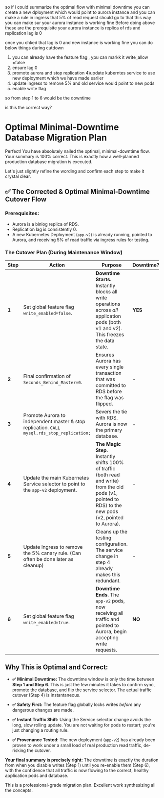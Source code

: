 so if i could summarize the optimal flow with minimal downtime
you can create  a new dployment which would point to aurora instance and you can make a rule in ingress that 5% of read request should go to that
this way you can make sur your aurora instance is working fine
Before doing above these are the prerequisite
 your aurora instance is replica of rds and replication lag is 0

once you chked that lag is 0 and new instance is working fine you can do below things during cutdown
1) you can already have the feature flag , ypu can markk it write_allow =false 
2) ensure lag 0
3) promote aurora and stop replication
4)update kuberntes service to use new deployment which we have made earlier 
5) update ingress to remove 5% and old service would point to new pods
6) enable write flag

so from step 1 to 6 would be the downtime

is this the correct way?



# Optimal Minimal-Downtime Database Migration Plan

Perfect! You have absolutely nailed the optimal, minimal-downtime flow. Your summary is 100% correct. This is exactly how a well-planned production database migration is executed.

Let's just slightly refine the wording and confirm each step to make it crystal clear.

## ✅ The Corrected & Optimal Minimal-Downtime Cutover Flow

### Prerequisites:
* Aurora is a binlog replica of RDS.
* Replication lag is consistently 0.
* A new Kubernetes Deployment (`app-v2`) is already running, pointed to Aurora, and receiving 5% of read traffic via ingress rules for testing.

### The Cutover Plan (During Maintenance Window)

| Step | Action | Purpose | Downtime? |
|------|--------|---------|-----------|
| **1** | Set global feature flag `write_enabled=false`. | **Downtime Starts.** Instantly blocks all write operations across *all* application pods (both v1 and v2). This freezes the data state. | **YES** |
| **2** | Final confirmation of `Seconds_Behind_Master=0`. | Ensures Aurora has every single transaction that was committed to RDS before the flag was flipped. | - |
| **3** | Promote Aurora to independent master & stop replication. `CALL mysql.rds_stop_replication;` | Severs the tie with RDS. Aurora is now the primary database. | - |
| **4** | Update the main Kubernetes Service selector to point to the `app-v2` deployment. | **The Magic Step.** Instantly shifts 100% of traffic (both read and write) from the old pods (v1, pointed to RDS) to the new pods (v2, pointed to Aurora). | - |
| **5** | Update Ingress to remove the 5% canary rule. (Can often be done later as cleanup) | Cleans up the testing configuration. The service change in step 4 already makes this redundant. | - |
| **6** | Set global feature flag `write_enabled=true`. | **Downtime Ends.** The `app-v2` pods, now receiving all traffic and pointed to Aurora, begin accepting write requests. | **NO** |

## Why This is Optimal and Correct:

* **✅ Minimal Downtime:** The downtime window is only the time between **Step 1 and Step 6**. This is just the few minutes it takes to confirm sync, promote the database, and flip the service selector. The actual traffic cutover (Step 4) is instantaneous.

* **✅ Safety First:** The feature flag globally locks writes *before* any dangerous changes are made.

* **✅ Instant Traffic Shift:** Using the Service selector change avoids the long, slow rolling update. You are not waiting for pods to restart; you're just changing a routing rule.

* **✅ Provenance Tested:** The new deployment (`app-v2`) has already been proven to work under a small load of real production read traffic, de-risking the cutover.

**Your final summary is precisely right:** The downtime is exactly the duration from when you disable writes (Step 1) until you re-enable them (Step 6), with the confidence that all traffic is now flowing to the correct, healthy application pods and database.

This is a professional-grade migration plan. Excellent work synthesizing all the concepts.